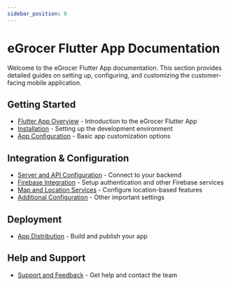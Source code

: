 ```yaml
---
sidebar_position: 0
---
```


# eGrocer Flutter App Documentation

Welcome to the eGrocer Flutter App documentation. This section provides detailed guides on setting up, configuring, and customizing the customer-facing mobile application.

## Getting Started

- [Flutter App Overview](./intro.md) - Introduction to the eGrocer Flutter App
- [Installation](./installation.md) - Setting up the development environment
- [App Configuration](./app-configuration.md) - Basic app customization options

## Integration & Configuration

- [Server and API Configuration](./server-api-config.md) - Connect to your backend
- [Firebase Integration](./firebase-integration.md) - Setup authentication and other Firebase services
- [Map and Location Services](./map-location-services.md) - Configure location-based features
- [Additional Configuration](./additional-config.md) - Other important settings

## Deployment

- [App Distribution](./app-distribution.md) - Build and publish your app

## Help and Support

- [Support and Feedback](./support.md) - Get help and contact the team
